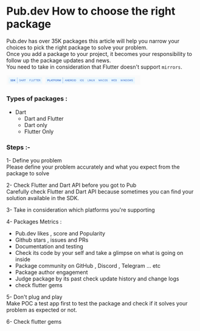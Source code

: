 # Pub.dev How to choose the right package
Pub.dev has over 35K packages this article will help you narrow your choices to pick the right package to solve your problem.  
Once you add a package to your project, it becomes your responsibility to follow up the package updates and news.  
You need to take in consideration that Flutter doesn't support `mirrors`.  

<img src="https://raw.githubusercontent.com/HosamHasanRamadan/github_vault/main/blogs/choose_right_package/assets/platforms.png" alt="platforms" width="70%">  

### Types of packages :
- Dart  
	- Dart and Flutter
	- Dart only 
	- Flutter Only 

### Steps :-
1- Define you problem  
Please define your problem accurately and what you expect from the package to solve 

2- Check Flutter and Dart API before you got to Pub  
Carefully check Flutter and Dart API  because sometimes you can find your solution available in the SDK.

3- Take in consideration which platforms you're supporting  

4- Packages Metrics :  
 - Pub.dev likes , score and Popularity
 - Github stars , issues and PRs
 - Documentation and testing
 - Check its code by your self and take a glimpse on what is going on inside
 - Package community on GitHub , Discord , Telegram ... etc
 - Package author engagement 
 - Judge package by its past check update history and change logs
 - check flutter gems

5- Don't plug and play   
Make POC a test app first to test the package  and check if it solves your problem as expected or not. 

6- Check flutter gems  